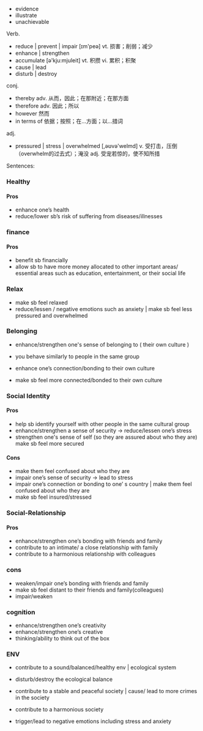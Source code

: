 - evidence
- illustrate
- unachievable

Verb.
- reduce | prevent | impair [ɪm'peə] vt. 损害；削弱；减少
- enhance | strengthen
- accumulate [ə'kju:mjuleit] vt. 积攒 vi. 累积；积聚
- cause | lead
- disturb | destroy

conj.
- thereby adv. 从而，因此；在那附近；在那方面
- therefore adv. 因此；所以
- however 然而
- in terms of 依据；按照；在…方面；以…措词

adj.
- pressured | stress | overwhelmed [,əʊvə'welmd] v. 受打击，压倒（overwhelm的过去式）；淹没 adj. 受宠若惊的，使不知所措

Sentences:
### Healthy
#### Pros
- enhance one’s health
- reduce/lower sb’s risk of suffering from diseases/illnesses

### finance
#### Pros
- benefit sb financially
- allow sb to have more money allocated to other important areas/ essential areas such as education, entertainment, or their social life

### Relax
- make sb feel relaxed
- reduce/lessen / negative emotions such as anxiety | make sb feel less pressured and overwhelmed

### Belonging
- enhance/strengthen one's sense of belonging to ( their own culture )
- you behave similarly to people in the same group

- enhance one’s connection/bonding to their own culture
- make sb feel more connected/bonded to their own culture


### Social Identity
#### Pros
- help sb identify yourself with other people in the same cultural group
- enhance/strengthen a sense of security -> reduce/lessen one’s stress
- strengthen one's sense of self
(so they are assured about who they are) make sb feel more secured

#### Cons
- make them feel confused about who they are
- impair one’s sense of security -> lead to stress
- impair one’s connection or bonding to one’ s country | make them feel confused about who they are
- make sb feel insured/stressed

### Social-Relationship
#### Pros
- enhance/strengthen one’s bonding with friends and family
- contribute to an intimate/ a close relationship with family
- contribute to a harmonious relationship with colleagues

### cons
- weaken/impair one’s bonding with friends and family
- make sb feel distant to their friends and family(colleagues)
- impair/weaken

### cognition
- enhance/strengthen one’s creativity
- enhance/strengthen one’s creative
- thinking/ability to think out of the box

### ENV
- contribute to a sound/balanced/healthy env | ecological system
- disturb/destroy the ecological balance

- contribute to a stable and peaceful society | cause/ lead to more crimes in the society
- contribute to a harmonious society






- trigger/lead to negative emotions including stress and anxiety
